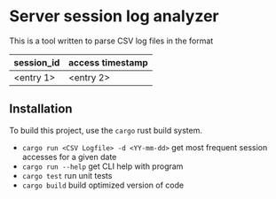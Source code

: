 # Server session log analyzer
This is a tool written to parse CSV log files in the format

| session\_id | access timestamp |
| ----------- | ---------------- |
| <entry 1>   | <entry 2>        |

## Installation
To build this project, use the `cargo` rust build system.
- `cargo run <CSV Logfile> -d <YY-mm-dd>` get most frequent session accesses for a given date
- `cargo run --help` get CLI help with program
- `cargo test` run unit tests
- `cargo build` build optimized version of code

